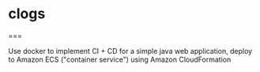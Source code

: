 # clogs
===

Use docker to implement CI + CD for a simple java web application, deploy to Amazon ECS ("container service") using Amazon CloudFormation
